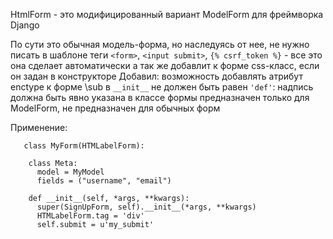 HtmlForm - это модифицированный вариант ModelForm для фреймворка Django


По сути это обычная модель-форма, но наследуясь от нее, не нужно писать в шаблоне теги
`<form>`, `<input submit>`, `{% csrf_token %}` - все это она сделает автоматически
а так же добавлит к форме css-класс, если он задан в конструкторе
Добавил: возможность добавлять атрибут enctype к форме
\sub в `__init__` не должен быть равен `'def'`: надпись должна быть явно указана в классе формы
предназначен только для ModelForm, не предназначен для обычных форм
    
    
    
   Применение: 
   
       class MyForm(HTMLabelForm):

        class Meta:
          model = MyModel
          fields = ("username", "email")

        def __init__(self, *args, **kwargs):
          super(SignUpForm, self).__init__(*args, **kwargs)
          HTMLabelForm.tag = 'div' 
          self.submit = u'my_submit'
        
        
